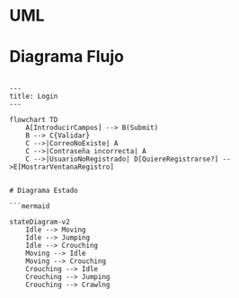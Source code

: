 # UML

# Diagrama Flujo

```mermaid

---
title: Login
---

flowchart TD
    A[IntroducirCampos] --> B(Submit)
    B --> C{Validar}
    C -->|CorreoNoExiste| A
    C -->|Contraseña incorrecta| A
    C -->|UsuarioNoRegistrado| D[QuiereRegistrarse?] -->E[MostrarVentanaRegistro]


# Diagrama Estado

```mermaid

stateDiagram-v2
    Idle --> Moving
    Idle --> Jumping
    Idle --> Crouching
    Moving --> Idle
    Moving --> Crouching
    Crouching --> Idle
    Crouching --> Jumping
    Crouching --> Crawlng

